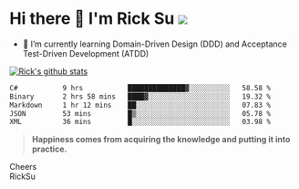 # Hi there 👋 I'm Rick Su ![](https://komarev.com/ghpvc/?username=ricksu978)
<!--
**ricksu978/ricksu978** is a ✨ _special_ ✨ repository because its `README.md` (this file) appears on your GitHub profile.

Here are some ideas to get you started:

- 🔭 I’m currently working on ...
-->
- 🌱 I’m currently learning Domain-Driven Design (DDD) and Acceptance Test-Driven Development (ATDD)
<!--
- 👯 I’m looking to collaborate on ...
- 🤔 I’m looking for help with ...
- 💬 Ask me about ...
- 📫 How to reach me: ...
- 😄 Pronouns: ...
- ⚡ Fun fact: ...
-->
[![Rick's github stats](https://github-readme-stats.vercel.app/api?username=ricksu978&theme=dark)](https://github.com/ricksu978/ricksu978)

<!--START_SECTION:waka-->

```txt
C#           9 hrs           ██████████████▓░░░░░░░░░░   58.58 %
Binary       2 hrs 58 mins   ████▓░░░░░░░░░░░░░░░░░░░░   19.32 %
Markdown     1 hr 12 mins    ██░░░░░░░░░░░░░░░░░░░░░░░   07.83 %
JSON         53 mins         █▒░░░░░░░░░░░░░░░░░░░░░░░   05.78 %
XML          36 mins         █░░░░░░░░░░░░░░░░░░░░░░░░   03.98 %
```

<!--END_SECTION:waka-->

> **Happiness comes from acquiring the knowledge and putting it into practice.**

Cheers  
RickSu 
